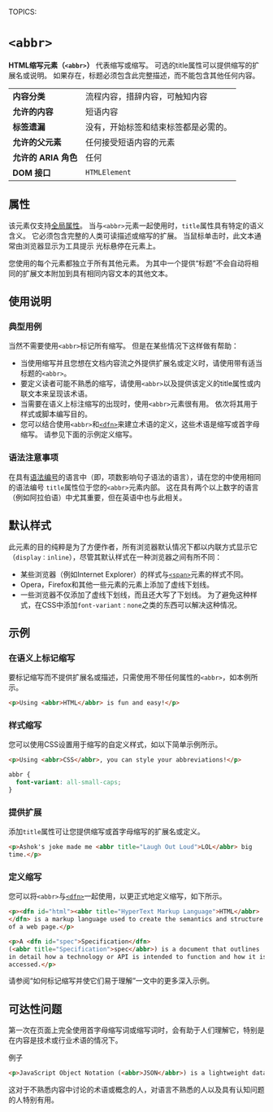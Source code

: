 TOPICS: <abbr>

# `<abbr>`

**HTML缩写元素（`<abbr>`）** 代表缩写或缩写。 可选的title属性可以提供缩写的扩展名或说明。 如果存在，标题必须包含此完整描述，而不能包含其他任何内容。

|  |  |
| :-- | :-- |
| **内容分类** | 流程内容，措辞内容，可触知内容 |
| **允许的内容** | 短语内容 |
| **标签遗漏** | 没有，开始标签和结束标签都是必需的。 |
| **允许的父元素** | 任何接受短语内容的元素 |
| **允许的 ARIA 角色** | 任何 |
| **DOM 接口** | `HTMLElement` |

## 属性

该元素仅支持[全局属性](/zh-hans/webfrontend/HTML_Global_Attributes)。
当与`<abbr>`元素一起使用时，`title`属性具有特定的语义含义。 它必须包含完整的人类可读描述或缩写的扩展。 当鼠标单击时，此文本通常由浏览器显示为工具提示
光标悬停在元素上。

您使用的每个<abbr>元素都独立于所有其他元素。 为其中一个提供“标题”不会自动将相同的扩展文本附加到具有相同内容文本的其他文本。

## 使用说明

### 典型用例

当然不需要使用`<abbr>`标记所有缩写。 但是在某些情况下这样做有帮助：

- 当使用缩写并且您想在文档内容流之外提供扩展名或定义时，请使用带有适当标题的`<abbr>`。
- 要定义读者可能不熟悉的缩写，请使用`<abbr>`以及提供该定义的title属性或内联文本来呈现该术语。
- 当需要在语义上标注缩写的出现时，使用`<abbr>`元素很有用。 依次将其用于样式或脚本编写目的。
- 您可以结合使用`<abbr>`和[`<dfn>`](/zh-hans/webfrontend/<dfn>)来建立术语的定义，这些术语是缩写或首字母缩写。 请参见下面的示例定义缩写。

### 语法注意事项

在具有[语法编号](https://en.wikipedia.org/wiki/grammatical%20number)的语言中（即，项数影响句子语法的语言），请在您的中使用相同的语法编号
`title`属性位于您的`<abbr>`元素内部。 这在具有两个以上数字的语言（例如阿拉伯语）中尤其重要，但在英语中也与此相关。

## 默认样式

此元素的目的纯粹是为了方便作者，所有浏览器默认情况下都以内联方式显示它（`display：inline`），尽管其默认样式在一种浏览器之间有所不同：

- 某些浏览器（例如Internet Explorer）的样式与[`<span>`](/zh-hans/webfrontend/<span>)元素的样式不同。
- Opera，Firefox和其他一些元素的元素上添加了虚线下划线。
- 一些浏览器不仅添加了虚线下划线，而且还大写了下划线。 为了避免这种样式，在CSS中添加`font-variant：none`之类的东西可以解决这种情况。

## 示例

### 在语义上标记缩写

要标记缩写而不提供扩展名或描述，只需使用不带任何属性的`<abbr>`，如本例所示。

```html
<p>Using <abbr>HTML</abbr> is fun and easy!</p>
```

### 样式缩写

您可以使用CSS设置用于缩写的自定义样式，如以下简单示例所示。

```html
<p>Using <abbr>CSS</abbr>, you can style your abbreviations!</p>
```

```css
abbr {
  font-variant: all-small-caps;
}
```

### 提供扩展

添加`title`属性可让您提供缩写或首字母缩写的扩展名或定义。

```html
<p>Ashok's joke made me <abbr title="Laugh Out Loud">LOL</abbr> big
time.</p>
```

### 定义缩写

您可以将`<abbr>`与[`<dfn>`](/zh-hans/webfrontend/<dfn>)一起使用，以更正式地定义缩写，如下所示。

```html
<p><dfn id="html"><abbr title="HyperText Markup Language">HTML</abbr>
</dfn> is a markup language used to create the semantics and structure
of a web page.</p>

<p>A <dfn id="spec">Specification</dfn>
(<abbr title="Specification">spec</abbr>) is a document that outlines
in detail how a technology or API is intended to function and how it is
accessed.</p>
```

请参阅“如何标记缩写并使它们易于理解”一文中的更多深入示例。

## 可达性问题

第一次在页面上完全使用首字母缩写词或缩写词时，会有助于人们理解它，特别是在内容是技术或行业术语的情况下。

例子

```html
<p>JavaScript Object Notation (<abbr>JSON</abbr>) is a lightweight data-interchange format.</p>
```

这对于不熟悉内容中讨论的术语或概念的人，对语言不熟悉的人以及具有认知问题的人特别有用。
